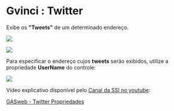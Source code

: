 # Gvinci : Twitter

Exibe os **"Tweets"** de um determinado endereço.

![](http://www.gvinci.com.br/manual/twitter3gv5.zoom80.png)

![](http://www.gvinci.com.br/manual/twittergv5.zoom80.png)

Para especificar o endereço cujos **tweets** serão exibidos, utilize a propriedade **UserName** do controle:

![](http://www.gvinci.com.br/manual/twitter2gv5.zoom80.png)

Vídeo explicativo disponível pelo [Canal da SSI no youtube](https://www.youtube.com/user/SSITecnologia):

[GASweb - Twitter Propriedades](https://www.youtube.com/watch?v=Ox_9z1IIWEU)

